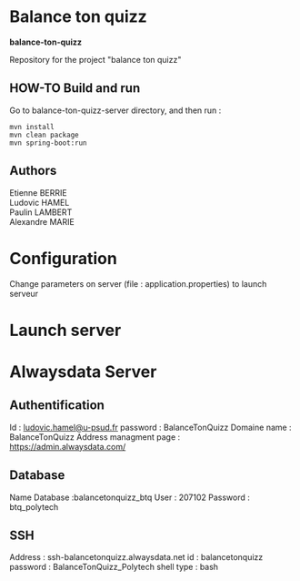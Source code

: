 # Balance ton quizz
**balance-ton-quizz**

Repository for the project "balance ton quizz"

## HOW-TO Build and run 

Go to balance-ton-quizz-server directory, and then run : 

```
mvn install
mvn clean package
mvn spring-boot:run
```

## Authors
Etienne BERRIE \
Ludovic HAMEL \
Paulin LAMBERT \
Alexandre MARIE
# Configuration
Change parameters on server (file : application.properties) to launch serveur

# Launch server

# Alwaysdata Server
## Authentification
Id : ludovic.hamel@u-psud.fr
password : BalanceTonQuizz
Domaine name : BalanceTonQuizz
Address managment page : https://admin.alwaysdata.com/
## Database
Name Database :balancetonquizz_btq
User : 207102
Password : btq_polytech
## SSH
Address : ssh-balancetonquizz.alwaysdata.net
id : balancetonquizz
password : BalanceTonQuizz_Polytech
shell type : bash


